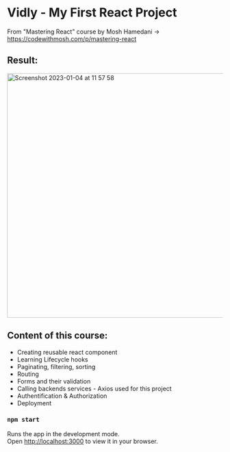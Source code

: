 # Vidly - My First React Project
From "Mastering React" course by Mosh Hamedani -> https://codewithmosh.com/p/mastering-react

## Result:
<img width="571" alt="Screenshot 2023-01-04 at 11 57 58" src="https://user-images.githubusercontent.com/106656146/210530863-62db7f1a-62d6-4f26-80ba-e8c48e9cfbc9.png">

## Content of this course:
- Creating reusable react component
- Learning Lifecycle hooks
- Paginating, filtering, sorting
- Routing
- Forms and their validation
- Calling backends services - Axios used for this project
- Authentification & Authorization
- Deployment

### `npm start`

Runs the app in the development mode.\
Open [http://localhost:3000](http://localhost:3000) to view it in your browser.
